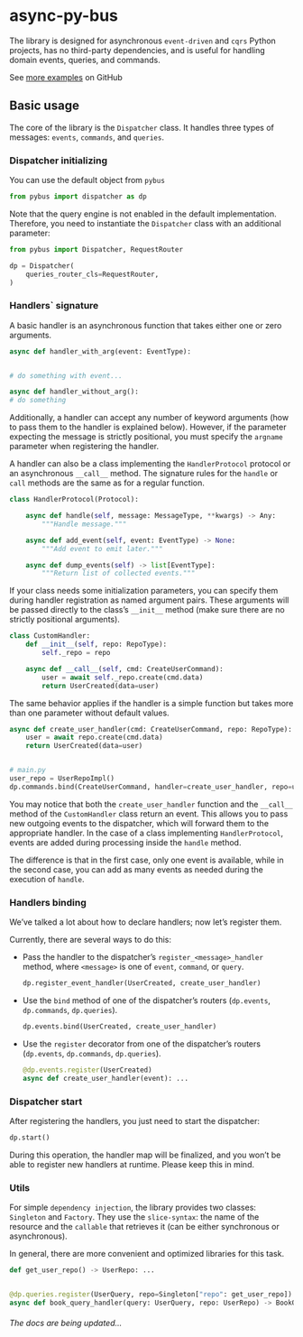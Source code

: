 # async-py-bus

The library is designed for asynchronous `event-driven` and `cqrs` Python projects,
has no third-party dependencies, and is useful for handling domain events, queries, and commands.

See [more examples](https://github.com/andrei-samofalov/async-py-bus/tree/master/docs/examples) on
GitHub

## Basic usage

The core of the library is the `Dispatcher` class.
It handles three types of messages: `events`, `commands`, and `queries`.

### Dispatcher initializing

You can use the default object from `pybus`

```python
from pybus import dispatcher as dp
```

Note that the query engine is not enabled in the default implementation.
Therefore, you need to instantiate the `Dispatcher` class with an additional parameter:

```python
from pybus import Dispatcher, RequestRouter

dp = Dispatcher(
    queries_router_cls=RequestRouter,
)
```

### Handlers` signature

A basic handler is an asynchronous function that takes either one or zero arguments.

```python
async def handler_with_arg(event: EventType):


# do something with event...

async def handler_without_arg():
# do something
```

Additionally, a handler can accept any number of keyword arguments (how to pass them to the handler
is explained below). However, if the parameter expecting the message is strictly positional,
you must specify the `argname` parameter when registering the handler.

A handler can also be a class implementing the `HandlerProtocol` protocol or
an asynchronous `__call__` method.
The signature rules for the `handle` or `call` methods are the same as for a regular function.

```python
class HandlerProtocol(Protocol):

    async def handle(self, message: MessageType, **kwargs) -> Any:
        """Handle message."""

    async def add_event(self, event: EventType) -> None:
        """Add event to emit later."""

    async def dump_events(self) -> list[EventType]:
        """Return list of collected events."""
```

If your class needs some initialization parameters, you can specify them during handler
registration as named argument pairs.
These arguments will be passed directly to the class’s `__init__` method
(make sure there are no strictly positional arguments).

```python
class CustomHandler:
    def __init__(self, repo: RepoType):
        self._repo = repo

    async def __call__(self, cmd: CreateUserCommand):
        user = await self._repo.create(cmd.data)
        return UserCreated(data=user)
```

The same behavior applies if the handler is a simple function but takes more than one parameter
without default values.

```python
async def create_user_handler(cmd: CreateUserCommand, repo: RepoType):
    user = await repo.create(cmd.data)
    return UserCreated(data=user)


# main.py
user_repo = UserRepoImpl()
dp.commands.bind(CreateUserCommand, handler=create_user_handler, repo=user_repo)
```

You may notice that both the `create_user_handler` function and the `__call__` method of
the `CustomHandler` class return an event.
This allows you to pass new outgoing events to the dispatcher, which will forward them
to the appropriate handler.
In the case of a class implementing `HandlerProtocol`, events are added during processing
inside the `handle` method.

The difference is that in the first case, only one event is available, while in the second case,
you can add as many events as needed during the execution of `handle`.

### Handlers binding

We’ve talked a lot about how to declare handlers; now let’s register them.

Currently, there are several ways to do this:

* Pass the handler to the dispatcher’s `register_<message>_handler` method,
  where `<message>` is one of `event`, `command`, or `query`.
  ```python
  dp.register_event_handler(UserCreated, create_user_handler)
  ```
* Use the `bind` method of one of the dispatcher’s routers (`dp.events`, `dp.commands`,
  `dp.queries`).
  ```python
  dp.events.bind(UserCreated, create_user_handler)
  ```
* Use the `register` decorator from one of the dispatcher’s routers (`dp.events`, `dp.commands`,
  `dp.queries`).
  ```python
  @dp.events.register(UserCreated)
  async def create_user_handler(event): ...
  ```

### Dispatcher start

After registering the handlers, you just need to start the dispatcher:

```python
dp.start()
```

During this operation, the handler map will be finalized,
and you won’t be able to register new handlers at runtime. Please keep this in mind.

### Utils

For simple `dependency injection`, the library provides two classes: `Singleton` and `Factory`.
They use the `slice-syntax`: the name of the resource and the `callable` that retrieves it
(can be either synchronous or asynchronous).

In general, there are more convenient and optimized libraries for this task.

```python
def get_user_repo() -> UserRepo: ...


@dp.queries.register(UserQuery, repo=Singleton["repo": get_user_repo])
async def book_query_handler(query: UserQuery, repo: UserRepo) -> BookQueryResult: ...
```

###### The docs are being updated...
